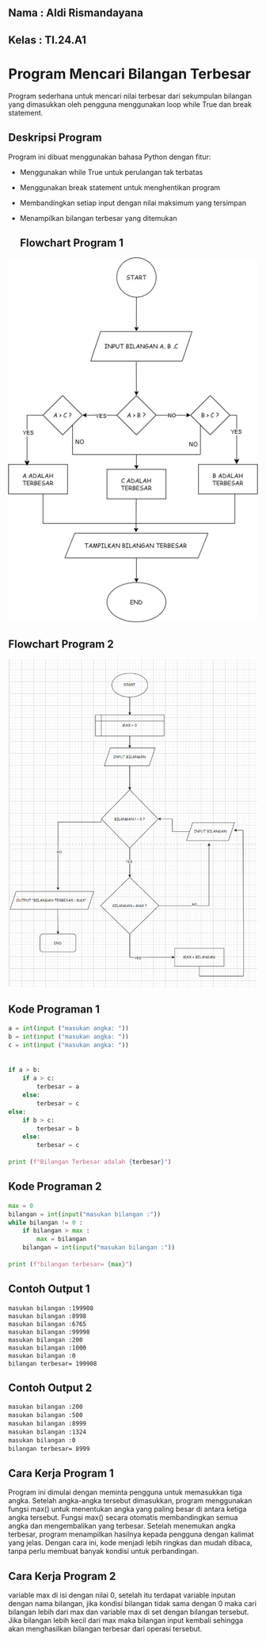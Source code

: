 ## Nama : Aldi Rismandayana
## Kelas : TI.24.A1

# Program Mencari Bilangan Terbesar
Program sederhana untuk mencari nilai terbesar dari sekumpulan bilangan yang dimasukkan oleh pengguna menggunakan loop while True dan break statement.
## Deskripsi Program
Program ini dibuat menggunakan bahasa Python dengan fitur:

- Menggunakan while True untuk perulangan tak terbatas
- Menggunakan break statement untuk menghentikan program
- Membandingkan setiap input dengan nilai maksimum yang tersimpan
- Menampilkan bilangan terbesar yang ditemukan

   ## Flowchart Program 1
 ![Flowchart](img/Flowchart1.png)
  ## Flowchart Program 2
 ![Flowchart](img/FLowchart.png)
 
 ## Kode Programan 1
```python
a = int(input ("masukan angka: "))
b = int(input ("masukan angka: "))
c = int(input ("masukan angka: "))


if a > b:
    if a > c:
        terbesar = a
    else:
        terbesar = c
else:
    if b > c:
        terbesar = b
    else:
        terbesar = c 

print (f"Bilangan Terbesar adalah {terbesar}")
```

 ## Kode Programan 2 
```python
max = 0
bilangan = int(input("masukan bilangan :"))
while bilangan != 0 :
    if bilangan > max :
        max = bilangan
    bilangan = int(input("masukan bilangan :"))

print (f"bilangan terbesar= {max}")
```

## Contoh Output 1
````mardown
masukan bilangan :199908
masukan bilangan :8998
masukan bilangan :6765
masukan bilangan :99998
masukan bilangan :200
masukan bilangan :1000
masukan bilangan :0
bilangan terbesar= 199908
````

## Contoh Output 2
````markdown
masukan bilangan :200
masukan bilangan :500
masukan bilangan :8999
masukan bilangan :1324
masukan bilangan :0
bilangan terbesar= 8999
````

## Cara Kerja Program 1 
Program ini dimulai dengan meminta pengguna untuk memasukkan tiga angka. Setelah angka-angka tersebut dimasukkan, program menggunakan fungsi max() untuk menentukan angka yang paling besar di antara ketiga angka tersebut. Fungsi max()  secara otomatis membandingkan semua angka dan mengembalikan yang terbesar. Setelah menemukan angka terbesar, program menampilkan hasilnya kepada pengguna dengan kalimat yang jelas. Dengan cara ini, kode menjadi lebih ringkas dan mudah dibaca, tanpa perlu membuat banyak kondisi untuk perbandingan.

## Cara Kerja Program 2
variable max di isi dengan nilai 0, setelah itu terdapat variable inputan dengan nama bilangan, jika kondisi bilangan tidak sama dengan 0 maka cari bilangan lebih dari max dan variable max di set dengan bilangan tersebut. Jika bilangan lebih kecil dari max maka bilangan input kembali sehingga akan menghasilkan bilangan terbesar dari operasi tersebut.

